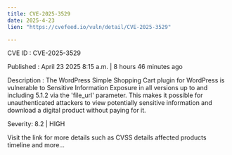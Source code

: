 ```yaml
---
title: CVE-2025-3529
date: 2025-4-23
lien: "https://cvefeed.io/vuln/detail/CVE-2025-3529"

---
```


CVE ID : CVE-2025-3529

Published :  April 23
2025
8:15 a.m. | 8 hours
46 minutes ago

Description : The WordPress Simple Shopping Cart plugin for WordPress is vulnerable to Sensitive Information Exposure in all versions up to
and including
5.1.2 via the 'file_url' parameter. This makes it possible for unauthenticated attackers to view potentially sensitive information and download a digital product without paying for it.

Severity: 8.2 | HIGH

Visit the link for more details
such as CVSS details
affected products
timeline
and more...
